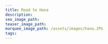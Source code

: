 ```yaml
---
title: Road to Hana
description:
seo_image_path:
teaser_image_path:
marquee_image_path: /assets/images/hana.JPG
tags:
---
```



